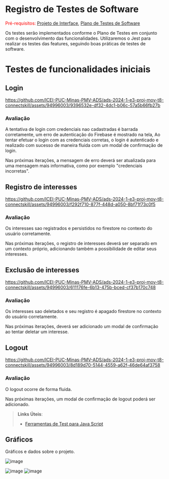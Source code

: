 # Registro de Testes de Software

<span style="color:red">Pré-requisitos: <a href="3-Projeto de Interface.md"> Projeto de Interface</a></span>, <a href="8-Plano de Testes de Software.md"> Plano de Testes de Software</a>

Os testes serão implementados conforme o Plano de Testes em conjunto com o desenvolvimento das funcionalidades. 
Utilizaremos o Jest para realizar os testes das features, seguindo boas práticas de testes de software.

# Testes de funcionalidades iniciais

## Login 

https://github.com/ICEI-PUC-Minas-PMV-ADS/ads-2024-1-e3-proj-mov-t8-connectskill/assets/94996003/9396532e-df32-4dc1-b06c-57a5b66fb27b

### Avaliação

A tentativa de login com credenciais nao cadastradas é barrada corretamente, um erro de autenticação do Firebase é mostrado na tela, Ao tentar efetuar o login com as credenciais corretas, o login é autenticado e realizado com sucesso de maneira fluida com um modal de confirmação de login.

Nas próximas iterações, a mensagem de erro deverá ser atualizada para uma mensagem mais informativa, como por exemplo "credenciais incorretas".

## Registro de interesses

https://github.com/ICEI-PUC-Minas-PMV-ADS/ads-2024-1-e3-proj-mov-t8-connectskill/assets/94996003/f292f710-877f-448d-a050-8bf71f73c0f5

### Avaliação

Os interesses sao registrados e persistidos no firestore no contexto do usuário corretamente.

Nas próximas iterações, o registro de interesses deverá ser separado em um contexto próprio, adicionando também a possibilidade de editar seus interesses.

## Exclusão de interesses

https://github.com/ICEI-PUC-Minas-PMV-ADS/ads-2024-1-e3-proj-mov-t8-connectskill/assets/94996003/611176fe-6b13-475b-bced-cf37b170c748

### Avaliação

Os interesses sao deletados e seu registro é apagado firestore no contexto do usuário corretamente.

Nas próximas iterações, deverá ser adicionado um modal de confirmação ao tentar deletar um interesse.

## Logout

https://github.com/ICEI-PUC-Minas-PMV-ADS/ads-2024-1-e3-proj-mov-t8-connectskill/assets/94996003/8d189d70-5144-4559-a62f-46de64af3758

### Avaliação

O logout ocorre de forma fluida.

Nas próximas iterações, um modal de confirmação de logout poderá ser adicionado.

> **Links Úteis**:
> - [Ferramentas de Test para Java Script](https://geekflare.com/javascript-unit-testing/)


## Gráficos 

Gráficos e dados sobre o projeto. 

![image](https://github.com/ICEI-PUC-Minas-PMV-ADS/ads-2024-1-e3-proj-mov-t8-connectskill/assets/127440373/a187139c-02f9-4cdd-b151-8af31c47dc3a)

![image](https://github.com/ICEI-PUC-Minas-PMV-ADS/ads-2024-1-e3-proj-mov-t8-connectskill/assets/127440373/ab823164-7c5c-423e-800d-bcbd1eb70b19)
![image](https://github.com/ICEI-PUC-Minas-PMV-ADS/ads-2024-1-e3-proj-mov-t8-connectskill/assets/127440373/84e75877-78a1-48a5-b799-37c1e8b3ba94)



